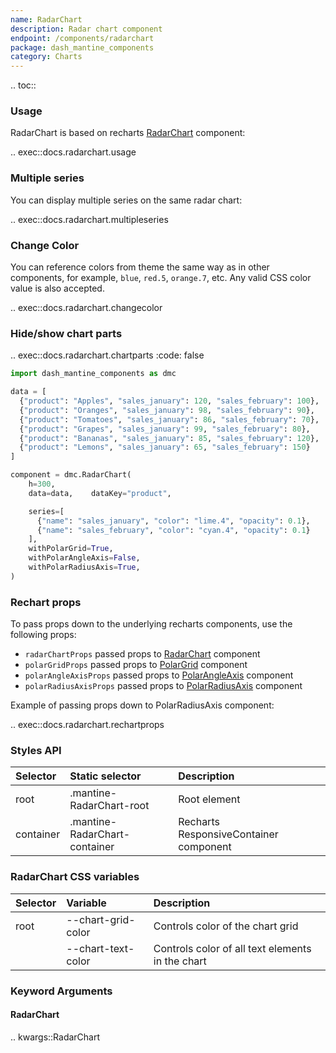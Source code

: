 ```yaml
---
name: RadarChart
description: Radar chart component
endpoint: /components/radarchart
package: dash_mantine_components
category: Charts
---
```


.. toc::

### Usage

RadarChart is based on recharts [RadarChart](https://recharts.org/en-US/api/RadarChart) component:

.. exec::docs.radarchart.usage

### Multiple series 

You can display multiple series on the same radar chart:

.. exec::docs.radarchart.multipleseries

### Change Color

You can reference colors from theme the same way as in other components, for example, `blue`, `red.5`, `orange.7`, etc. Any valid CSS color value is also accepted.

.. exec::docs.radarchart.changecolor

### Hide/show chart parts


.. exec::docs.radarchart.chartparts
    :code: false

```python
import dash_mantine_components as dmc

data = [
  {"product": "Apples", "sales_january": 120, "sales_february": 100},
  {"product": "Oranges", "sales_january": 98, "sales_february": 90},
  {"product": "Tomatoes", "sales_january": 86, "sales_february": 70},
  {"product": "Grapes", "sales_january": 99, "sales_february": 80},
  {"product": "Bananas", "sales_january": 85, "sales_february": 120},
  {"product": "Lemons", "sales_january": 65, "sales_february": 150}
]

component = dmc.RadarChart(
    h=300,
    data=data,    dataKey="product",

    series=[
      {"name": "sales_january", "color": "lime.4", "opacity": 0.1},
      {"name": "sales_february", "color": "cyan.4", "opacity": 0.1}
    ],
    withPolarGrid=True,
    withPolarAngleAxis=False,
    withPolarRadiusAxis=True,
)


```


### Rechart props

To pass props down to the underlying recharts components, use the following props:

- `radarChartProps` passed props to [RadarChart](https://recharts.org/en-US/api/RadarChart) component
- `polarGridProps` passed props to [PolarGrid](https://recharts.org/en-US/api/PolarGrid) component
- `polarAngleAxisProps` passed props to [PolarAngleAxis](https://recharts.org/en-US/api/PolarAngleAxis) component
- `polarRadiusAxisProps` passed props to [PolarRadiusAxis](https://recharts.org/en-US/api/PolarRadiusAxis) component

Example of passing props down to PolarRadiusAxis component:

.. exec::docs.radarchart.rechartprops


### Styles API

| Selector    | Static selector               | Description                                      |
|:------------|:------------------------------|:-------------------------------------------------|
| root        | .mantine-RadarChart-root      | Root element                                    |
| container   | .mantine-RadarChart-container | Recharts ResponsiveContainer component          |


### RadarChart CSS variables

| Selector         | Variable             | Description                                   |
|:-----------------|:---------------------|:----------------------------------------------|
| root             | --chart-grid-color   | Controls color of the chart grid              |
|                  | --chart-text-color   | Controls color of all text elements in the chart|


### Keyword Arguments

#### RadarChart

.. kwargs::RadarChart
